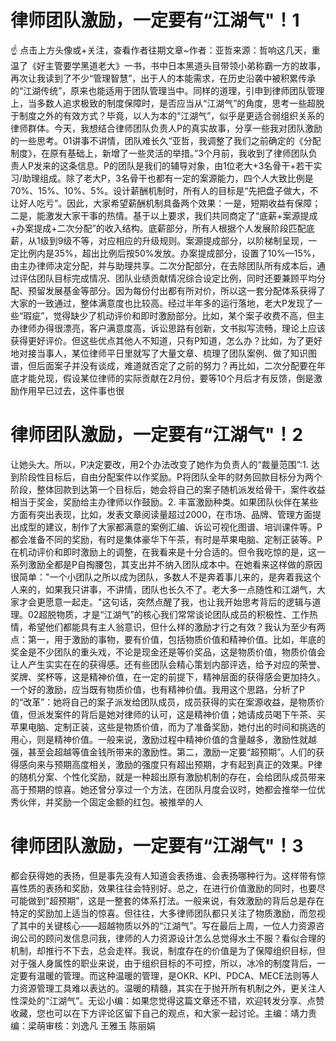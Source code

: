 # 律师团队激励，一定要有“江湖气"！1

☝ 点击上方头像或+关注，查看作者往期文章~作者：亚哲来源：哲响这几天，重温了《好主管要学黑道老大》一书，书中日本黑道头目带领小弟称霸一方的故事，再次让我读到了不少“管理智慧”，出于人的本能需求，在历史沿袭中被积累传承的“江湖传统”，原来也能适用于团队管理当中。同样的道理，引申到律师团队管理上，当多数人追求极致的制度保障时，是否应当从“江湖气”的角度，思考一些超脱于制度之外的有效方式？毕竟，以人为本的“江湖气”，似乎是更适合弱组织关系的律师群体。今天，我想结合律师团队负责人P的真实故事，分享一些我对团队激励的一些思考。01讲事不讲情，团队难长久“亚哲，我调整了我们之前确定的《分配制度》，在原有基础上，新增了一些灵活的举措。”3个月前，我收到了律师团队负责人P发来的这条信息。P的团队是我们的辅导对象，由1位老大+3名骨干+若干实习/助理组成。除了老大P，3名骨干也都有一定的案源能力，四个人大致比例是70%、15%、10%、5%。设计薪酬机制时，所有人的目标是“先把盘子做大，不让好人吃亏”。因此，大家希望薪酬机制具备两个效果：一是，短期收益有保障；二是，能激发大家干事的热情。基于以上要求，我们共同商定了“底薪+案源提成+办案提成+二次分配”的收入结构。底薪部分，所有人根据个人发展阶段匹配底薪，从1级到9级不等，对应相应的升级规则。案源提成部分，以阶梯制呈现，一定比例内是35%，超出比例后按50%发放。办案提成部分，设置了10%—15%，由主办律师决定分配，并与助理共享。二次分配部分，在去除团队所有成本后，通过评估团队目标完成情况、团队业绩贡献情况综合设定比例，同时还要兼顾平均分配、预留发展基金等部分。因为每份付出都有所对价，所以这一套分配体系获得了大家的一致通过，整体满意度也比较高。经过半年多的运行落地，老大P发现了一些“瑕疵”，觉得缺少了机动评价和即时激励部分。比如，某个案子收费不高，但主办律师办得很漂亮，客户满意度高，诉讼思路有创新，文书拟写流畅，理论上应该获得更好评价。但这些优点其他人不知道，只有P知道，怎么办？比如，为了更好地对接当事人，某位律师平日里就写了大量文章、梳理了团队案例、做了知识图谱，但后面案子并没有谈成，难道就否定了之前的努力？再比如，二次分配要在年底才能兑现，假设某位律师的实际贡献在2月份，要等10个月后才有反馈，倒是激励作用早已过去，这件事也很

# 律师团队激励，一定要有“江湖气"！2

让她头大。所以，P决定要改，用2个办法改变了她作为负责人的“裁量范围”:1. 达到阶段性目标后，自由分配案件以作奖励。P将团队全年的财务回款目标分为两个阶段，整体回款到达第一个目标后，她会将自己的案子随机派发给骨干，案件收益相当于奖金，奖励给主办律师以作鼓励。2. 丰富激励种类。如果团队伙伴在某些方面有突出表现，比如，发表文章阅读量超过2000，在市场、品牌、管理方面提出成型的建议，制作了大家都满意的案例汇编、诉讼可视化图谱、培训课件等。P都会准备不同的奖励，有时是集体豪华下午茶，有时是苹果电脑、定制正装等。P在机动评价和即时激励上的调整，在我看来是十分合适的。但令我吃惊的是，这一系列激励全都是P自掏腰包，其支出并不纳入团队成本中。在她看来这样做的原因很简单："一个小团队之所以成为团队，多数人不是奔着事儿来的，是奔着我这个人来的，如果我只讲事，不讲情，团队也长久不了。老大多一点随性和江湖气，大家才会更愿意一起走。"这句话，突然点醒了我，也让我开始思考背后的逻辑与道理。02超脱物质，才是“江湖气”的核心我们常常谈论团队成员的积极性、工作热情，希望他们都能具有主人翁意识，但什么样的激励才行之有效？我认为至少有两点：第一，用于激励的事物，要有价值，包括物质价值和精神价值。比如，年底的奖金是不少团队的重头戏，不论是现金还是等价奖品，这是物质价值，物质价值会让人产生实实在在的获得感。还有些团队会精心策划内部评选，给予对应的荣誉、奖牌、奖杯等，这是精神价值，在一定的前提下，精神层面的获得感会更加持久。一个好的激励，应当既有物质价值，也有精神价值。我用这个思路，分析了P的“改革”：她将自己的案子派发给团队成员，成员获得的实在案源收益，是物质价值，但派发案件的背后是她对律师的认可，这是精神价值；她请成员喝下午茶、买苹果电脑、定制正装，这些是物质价值，而为了准备奖励，她付出的时间和挑选的用心，则是精神价值。一般来说，激励过程中精神价值的含量越多，激励性就越强，甚至会超越等值金钱所带来的激励性。第二，激励一定要“超预期”。人们的获得感向来与预期高度相关，激励的强度只有超出预期，才有起到真正的效果。P律的随机分案、个性化奖励，就是一种超出原有激励机制的存在，会给团队成员带来高于预期的惊喜。她还曾分享过一个方法，在团队月度会议时，她都会推举一位优秀伙伴，并奖励一个固定金额的红包。被推举的人

# 律师团队激励，一定要有“江湖气"！3

都会获得她的表扬，但是事先没有人知道会表扬谁、会表扬哪种行为。这样带有惊喜性质的表扬和奖励，效果往往会特别好。总之，在进行价值激励的同时，也要尽可能做到“超预期”，这是一整套的体系打法。一般来说，有效激励的背后总是存在特定的奖励加上适当的惊喜。但往往，大多律师团队都只关注了物质激励，而忽视了其中的关键核心——超越物质以外的“江湖气”。写在最后上周，一位人力资源咨询公司的顾问发信息问我，律师的人力资源设计怎么总觉得水土不服？看似合理的机制，却推行不下去，总会走样。我说，制度存在的价值是为了保障组织目标，但对于强人身属性的职业来说，由于组织目标的不可控，所以，冰冷的制度背后，一定要有温暖的管理。而这种温暖的管理，是OKR、KPI、PDCA、MECE法则等人力资源管理工具难以表达的。温暖的精髓，其实在于抛开所有机制之外，更关注人性深处的“江湖气”。无讼小编：如果您觉得这篇文章还不错，欢迎转发分享、点赞收藏，您也可以在下方评论区留下自己的观点，和大家一起讨论。主编：靖力责编：梁萌审核：刘逸凡 王雅玉 陈丽娟

